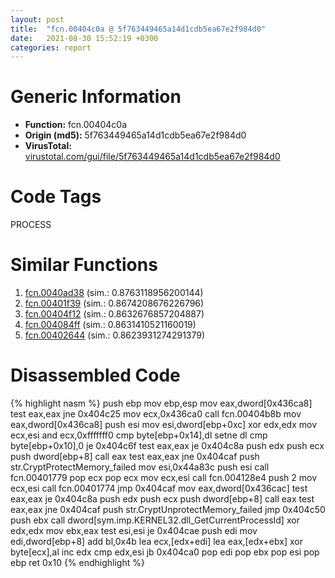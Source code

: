 ```yaml
---
layout: post
title:  "fcn.00404c0a @ 5f763449465a14d1cdb5ea67e2f984d0"
date:   2021-08-30 15:52:19 +0300
categories: report
---
```


# Generic Information
- **Function:** fcn.00404c0a
- **Origin (md5):** 5f763449465a14d1cdb5ea67e2f984d0
- **VirusTotal:** [virustotal.com/gui/file/5f763449465a14d1cdb5ea67e2f984d0][virustotal_ref]

# Code Tags
<span class="tag" id="PROCESS">PROCESS</span>


# Similar Functions

1. [fcn.0040ad38][similar_1_ref] (sim.: 0.8763118956200144)
2. [fcn.00401f39][similar_2_ref] (sim.: 0.8674208676226796)
3. [fcn.00404f12][similar_3_ref] (sim.: 0.8632676857204887)
4. [fcn.004084ff][similar_4_ref] (sim.: 0.8631410521160019)
5. [fcn.00402644][similar_5_ref] (sim.: 0.8623931274291379)


# Disassembled Code

{% highlight nasm %}
push ebp
mov ebp,esp
mov eax,dword[0x436ca8]
test eax,eax
jne 0x404c25
mov ecx,0x436ca0
call fcn.00404b8b
mov eax,dword[0x436ca8]
push esi
mov esi,dword[ebp+0xc]
xor edx,edx
mov ecx,esi
and ecx,0xfffffff0
cmp byte[ebp+0x14],dl
setne dl
cmp byte[ebp+0x10],0
je 0x404c6f
test eax,eax
je 0x404c8a
push edx
push ecx
push dword[ebp+8]
call eax
test eax,eax
jne 0x404caf
push str.CryptProtectMemory_failed
mov esi,0x44a83c
push esi
call fcn.00401779
pop ecx
pop ecx
mov ecx,esi
call fcn.004128e4
push 2
mov ecx,esi
call fcn.00401774
jmp 0x404caf
mov eax,dword[0x436cac]
test eax,eax
je 0x404c8a
push edx
push ecx
push dword[ebp+8]
call eax
test eax,eax
jne 0x404caf
push str.CryptUnprotectMemory_failed
jmp 0x404c50
push ebx
call dword[sym.imp.KERNEL32.dll_GetCurrentProcessId]
xor edx,edx
mov ebx,eax
test esi,esi
je 0x404cae
push edi
mov edi,dword[ebp+8]
add bl,0x4b
lea ecx,[edx+edi]
lea eax,[edx+ebx]
xor byte[ecx],al
inc edx
cmp edx,esi
jb 0x404ca0
pop edi
pop ebx
pop esi
pop ebp
ret 0x10
{% endhighlight %}


[similar_1_ref]: /report/fcn.0040ad38@4c2db4ba96e80258daff665d7d7a016a
[similar_2_ref]: /report/fcn.00401f39@faca7110288761a0f664158c1f6c3986
[similar_3_ref]: /report/fcn.00404f12@73677cb40830e94fbfb5483ff33e40b9
[similar_4_ref]: /report/fcn.004084ff@a2475448bf4050c1583e1970984a4d00
[similar_5_ref]: /report/fcn.00402644@70e9569a63e2c5481707e2ba7c663021
[virustotal_ref]: https://www.virustotal.com/gui/file/5f763449465a14d1cdb5ea67e2f984d0